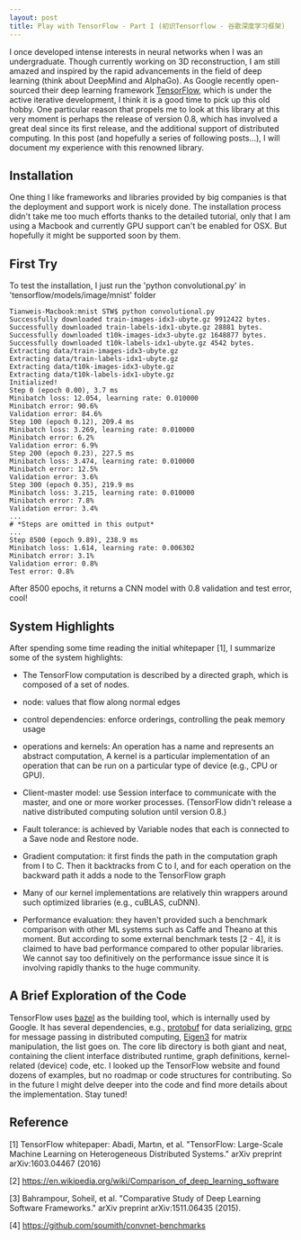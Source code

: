 ```yaml
---
layout: post
title: Play with TensorFlow - Part I (初识Tensorflow - 谷歌深度学习框架)
---
```

I once developed intense interests in neural networks when I was an undergraduate. Though currently working on 3D reconstruction, 
I am still amazed and inspired by the rapid advancements in the field of deep learning (think about DeepMind and AlphaGo). 
As Google recently open-sourced their deep learning framework [TensorFlow](https://www.tensorflow.org), which is under the active iterative development, I think it is a good time to pick up this old hobby. 
One particular reason that propels me to look at this library at this very moment is perhaps the release of version 0.8, which has involved a great deal since its first release, and the additional support of distributed computing.
In this post (and hopefully a series of following posts...), I will document my experience with this renowned library.

## Installation
One thing I like frameworks and libraries provided by big companies is that the deployment and support work is nicely done. 
The installation process didn't take me too much efforts thanks to the detailed tutorial, only that I am using a Macbook and currently GPU support can't be enabled for OSX. 
But hopefully it might be supported soon by them.

## First Try
To test the installation, I just run the 'python convolutional.py' in 'tensorflow/models/image/mnist' folder

```
Tianweis-Macbook:mnist STW$ python convolutional.py 
Successfully downloaded train-images-idx3-ubyte.gz 9912422 bytes.
Successfully downloaded train-labels-idx1-ubyte.gz 28881 bytes.
Successfully downloaded t10k-images-idx3-ubyte.gz 1648877 bytes.
Successfully downloaded t10k-labels-idx1-ubyte.gz 4542 bytes.
Extracting data/train-images-idx3-ubyte.gz
Extracting data/train-labels-idx1-ubyte.gz
Extracting data/t10k-images-idx3-ubyte.gz
Extracting data/t10k-labels-idx1-ubyte.gz
Initialized!
Step 0 (epoch 0.00), 3.7 ms
Minibatch loss: 12.054, learning rate: 0.010000
Minibatch error: 90.6%
Validation error: 84.6%
Step 100 (epoch 0.12), 209.4 ms
Minibatch loss: 3.269, learning rate: 0.010000
Minibatch error: 6.2%
Validation error: 6.9%
Step 200 (epoch 0.23), 227.5 ms
Minibatch loss: 3.474, learning rate: 0.010000
Minibatch error: 12.5%
Validation error: 3.6%
Step 300 (epoch 0.35), 219.9 ms
Minibatch loss: 3.215, learning rate: 0.010000
Minibatch error: 7.8%
Validation error: 3.4%
...
# *Steps are omitted in this output*
...
Step 8500 (epoch 9.89), 238.9 ms
Minibatch loss: 1.614, learning rate: 0.006302
Minibatch error: 3.1%
Validation error: 0.8%
Test error: 0.8%
```

After 8500 epochs, it returns a CNN model with 0.8 validation and test error, cool!

## System Highlights
After spending some time reading the initial whitepaper [1], I summarize some of the system highlights:

* The TensorFlow computation is described by a directed graph, which is composed of a set of nodes.

* node: values that flow along normal edges

* control dependencies: enforce orderings, controlling the peak memory usage

* operations and kernels: An operation has a name and represents an abstract computation, A kernel is a particular implementation of an operation that can be run on a particular type of device (e.g., CPU or GPU).

* Client-master model: use Session interface to communicate with the master, and one or more worker processes. (TensorFlow didn't release a native distributed computing solution until version 0.8.)

* Fault tolerance: is achieved by Variable nodes that each is connected to a Save node and Restore node.

* Gradient computation: it first finds the path in the computation graph from I to C. Then it backtracks from C to I, and for each operation on the backward path it adds a node to the TensorFlow graph 

* Many of our kernel implementations are relatively thin wrappers around such optimized libraries (e.g., cuBLAS, cuDNN).

* Performance evaluation: they haven't provided such a benchmark comparison with other ML systems such as Caffe and Theano at this moment. But according to some external benchmark tests [2 - 4], it is claimed to have bad performance compared to other popular libraries. We cannot say too definitively on the performance issue since it is involving rapidly thanks to the huge community.

## A Brief Exploration of the Code
TensorFlow uses [bazel](http://bazel.io) as the building tool, which is internally used by Google. It has several dependencies, e.g., [protobuf](https://github.com/google/protobuf) for data serializing, [grpc](https://github.com/grpc/grpc) for message passing in distributed computing, [Eigen3](http://eigen.tuxfamily.org) for matrix manipulation, the list goes on. The core lib directory is both giant and neat, containing the client interface distributed runtime, graph definitions, kernel-related (device) code, etc. I looked up the TensorFlow website and found dozens of examples, but no roadmap or code structures for contributing. So in the future I might delve deeper into the code and find more details about the implementation. Stay tuned!

## Reference
[1] TensorFlow whitepaper: Abadi, Martın, et al. "TensorFlow: Large-Scale Machine Learning on Heterogeneous Distributed Systems." arXiv preprint arXiv:1603.04467 (2016)

[2] https://en.wikipedia.org/wiki/Comparison_of_deep_learning_software

[3] Bahrampour, Soheil, et al. "Comparative Study of Deep Learning Software Frameworks." arXiv preprint arXiv:1511.06435 (2015).

[4] https://github.com/soumith/convnet-benchmarks
